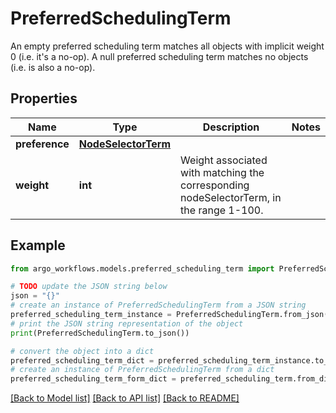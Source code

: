 # PreferredSchedulingTerm

An empty preferred scheduling term matches all objects with implicit weight 0 (i.e. it's a no-op). A null preferred scheduling term matches no objects (i.e. is also a no-op).

## Properties

Name | Type | Description | Notes
------------ | ------------- | ------------- | -------------
**preference** | [**NodeSelectorTerm**](NodeSelectorTerm.md) |  | 
**weight** | **int** | Weight associated with matching the corresponding nodeSelectorTerm, in the range 1-100. | 

## Example

```python
from argo_workflows.models.preferred_scheduling_term import PreferredSchedulingTerm

# TODO update the JSON string below
json = "{}"
# create an instance of PreferredSchedulingTerm from a JSON string
preferred_scheduling_term_instance = PreferredSchedulingTerm.from_json(json)
# print the JSON string representation of the object
print(PreferredSchedulingTerm.to_json())

# convert the object into a dict
preferred_scheduling_term_dict = preferred_scheduling_term_instance.to_dict()
# create an instance of PreferredSchedulingTerm from a dict
preferred_scheduling_term_form_dict = preferred_scheduling_term.from_dict(preferred_scheduling_term_dict)
```
[[Back to Model list]](../README.md#documentation-for-models) [[Back to API list]](../README.md#documentation-for-api-endpoints) [[Back to README]](../README.md)


